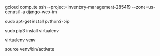 gcloud compute ssh --project=inventory-management-285419 --zone=us-central1-a django-web-im

sudo apt-get install python3-pip

sudo pip3 install virtualenv 

virtualenv venv 

source venv/bin/activate
